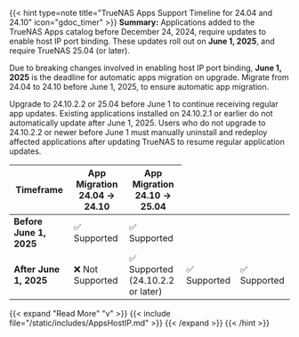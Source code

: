 &NewLine;

{{< hint type=note title="TrueNAS Apps Support Timeline for 24.04 and 24.10" icon="gdoc_timer" >}}
**Summary:**
Applications added to the TrueNAS Apps catalog before December 24, 2024, require updates to enable host IP port binding.
These updates roll out on **June 1, 2025**, and require TrueNAS 25.04 (or later).

Due to breaking changes involved in enabling host IP port binding, **June 1, 2025** is the deadline for automatic apps migration on upgrade.
Migrate from 24.04 to 24.10 before June 1, 2025, to ensure automatic app migration.

Upgrade to 24.10.2.2 or 25.04 before June 1 to continue receiving regular app updates.
Existing applications installed on 24.10.2.1 or earlier do not automatically update after June 1, 2025.
Users who do not upgrade to 24.10.2.2 or newer before June 1 must manually uninstall and redeploy affected applications after updating TrueNAS to resume regular application updates.

<div class="no-highlight-table">
<table>
  <thead>
    <tr>
      <th>Timeframe</th>
      <th>App Migration <br> 24.04 → 24.10</th>
      <th>App Migration <br> 24.10 → 25.04</th>
    </tr>
  </thead>
  <tbody>
    <tr>
      <td><strong>Before June 1, 2025</strong></td>
      <td>✅ Supported</td>
      <td>✅ Supported</td>
    </tr>
    <tr>
      <td><strong>After June 1, 2025</strong></td>
      <td>❌ Not Supported</td>
      <td>✅ Supported<br>(24.10.2.2 or later)</td>
      <td>✅ Supported</td>
      <td>✅ Supported</td>
    </tr>
  </tbody>
</table>
</div>

{{< expand "Read More" "v" >}}
{{< include file="/static/includes/AppsHostIP.md" >}}
{{< /expand >}}
{{< /hint >}}

